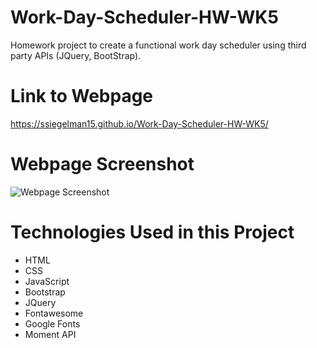 # Work-Day-Scheduler-HW-WK5

Homework project to create a functional work day scheduler using third party APIs (JQuery, BootStrap).

# Link to Webpage

https://ssiegelman15.github.io/Work-Day-Scheduler-HW-WK5/

# Webpage Screenshot

![Webpage Screenshot](https://user-images.githubusercontent.com/70458726/159189659-41a11d46-f350-4ccd-80ba-44ec38854db1.png)

# Technologies Used in this Project

- HTML
- CSS
- JavaScript
- Bootstrap
- JQuery
- Fontawesome
- Google Fonts
- Moment API
